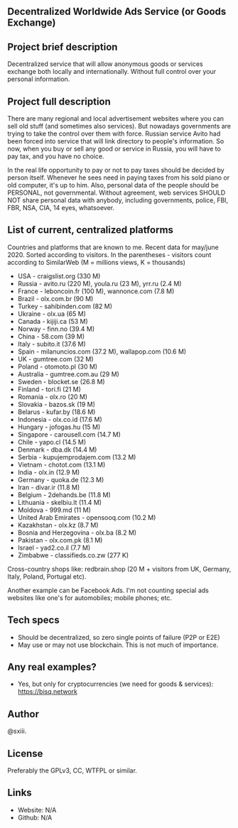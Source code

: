 ## Decentralized Worldwide Ads Service (or Goods Exchange)

## Project brief description
Decentralized service that will allow anonymous goods or services exchange both locally and internationally.
Without full control over your personal information.

## Project full description
There are many regional and local advertisement websites where you can sell old stuff (and sometimes also services).
But nowadays governments are trying to take the control over them with force.
Russian service Avito had been forced into service that will link directory to people's information.
So now, when you buy or sell any good or service in Russia, you will have to pay tax, and you have no choice.

In the real life opportunity to pay or not to pay taxes should be decided by person itself.
Whenever he sees need in paying taxes from his sold piano or old computer, it's up to him.
Also, personal data of the people should be PERSONAL, not governmental. Without agreement, web services 
SHOULD NOT share personal data with anybody, including governments, police, FBI, FBR, NSA, CIA, 14 eyes, whatsoever.

## List of current, centralized platforms
Countries and platforms that are known to me. Recent data for may/june 2020. Sorted according to visitors.
In the parentheses - visitors count according to SimilarWeb (M = millions views, K = thousands)
* USA - craigslist.org (330 M)
* Russia - avito.ru (220 M), youla.ru (23 M), yrr.ru (2.4 M)
* France - leboncoin.fr (100 M), wannonce.com (7.8 M)
* Brazil - olx.com.br (90 M)
* Turkey - sahibinden.com (82 M)
* Ukraine - olx.ua (65 M)
* Canada - kijiji.ca (53 M)
* Norway - finn.no (39.4 M)
* China - 58.com (39 M)
* Italy - subito.it (37.6 M)
* Spain - milanuncios.com (37.2 M), wallapop.com (10.6 M)
* UK - gumtree.com (32 M)
* Poland - otomoto.pl (30 M)
* Australia - gumtree.com.au (29 M)
* Sweden - blocket.se (26.8 M)
* Finland - tori.fi (21 M)
* Romania - olx.ro (20 M)
* Slovakia - bazos.sk (19 M)
* Belarus - kufar.by (18.6 M)
* Indonesia - olx.co.id (17.6 M)
* Hungary - jofogas.hu (15 M)
* Singapore - carousell.com (14.7 M)
* Chile - yapo.cl (14.5 M)
* Denmark - dba.dk (14.4 M)
* Serbia - kupujemprodajem.com (13.2 M)
* Vietnam - chotot.com (13.1 M)
* India - olx.in (12.9 M)
* Germany - quoka.de (12.3 M)
* Iran - divar.ir (11.8 M)
* Belgium - 2dehands.be (11.8 M)
* Lithuania - skelbiu.lt (11.4 M)
* Moldova - 999.md (11 M)
* United Arab Emirates - opensooq.com (10.2 M)
* Kazakhstan - olx.kz (8.7 M)
* Bosnia and Herzegovina - olx.ba (8.2 M)
* Pakistan - olx.com.pk (8.1 M)
* Israel - yad2.co.il (7.7 M)
* Zimbabwe - classifieds.co.zw (277 K)

Cross-country shops like: redbrain.shop (20 M + visitors from UK, Germany, Italy, Poland, Portugal etc).

Another example can be Facebook Ads. I'm not counting special ads websites like one's for automobiles; mobile phones; etc. 

## Tech specs
* Should be decentralized, so zero single points of failure (P2P or E2E)
* May use or may not use blockchain. This is not much of importance.

## Any real examples?
* Yes, but only for cryptocurrencies (we need for goods & services): https://bisq.network

## Author
@sxiii. 

## License
Preferably the GPLv3, CC, WTFPL or similar.

## Links
* Website: N/A
* Github: N/A


